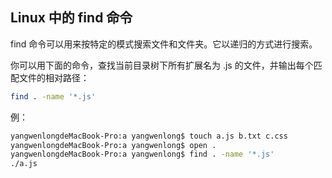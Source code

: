 ## Linux 中的 find 命令

find 命令可以用来按特定的模式搜索文件和文件夹。它以递归的方式进行搜索。

你可以用下面的命令，查找当前目录树下所有扩展名为 .js 的文件，并输出每个匹配文件的相对路径：

```bash
find . -name '*.js'
```

例：
```bash
yangwenlongdeMacBook-Pro:a yangwenlong$ touch a.js b.txt c.css
yangwenlongdeMacBook-Pro:a yangwenlong$ open .
yangwenlongdeMacBook-Pro:a yangwenlong$ find . -name '*.js'
./a.js
```